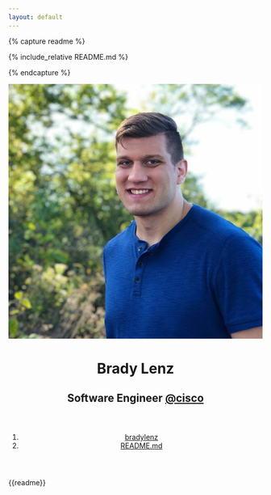 ```yaml
---
layout: default
---
```


{% capture readme %}

<div markdown="1">
{% include_relative README.md %}
</div>

{% endcapture %}


<body class="d-flex flex-column flex-items-center">
    <header class="d-flex flex-justify-center flex-items-center flex-column flex-sm-row my-4 my-sm-6 mx-2">
        <img
            src="assets/img/headshot.jpg"
            alt="portrait"
            class="avatar avatar-scale mb-4 mb-sm-0 mr-sm-6"
        />
        <div>
            <h1 class="h1 text-light text-center text-sm-left">Brady Lenz</h1>
            <h2 class="h3 text-normal text-mono color-fg-muted text-center text-sm-left">
                Software Engineer
                <a
                    href="https://www.webex.com/webex-assistant.html"
                    target="_blank"
                    rel="noopener noreferrer"
                >
                    @cisco
                </a>
            </h2>
        </div>
    </header>
    <main class="mx-2 mb-2">
        <article class="Box">
            <header class="Box-header">
                <nav>
                    <ol>
                        <li class="breadcrumb-item">
                            <a
                                href="https://github.com/bradylenz/bradylenz"
                                target="_blank"
                                rel="noopener noreferrer"
                            >
                                bradylenz
                            </a>
                        </li>
                        <li class="breadcrumb-item breadcrumb-item-selected">
                            <a
                                href="https://github.com/bradylenz/bradylenz/blob/main/README.md"
                                target="_blank"
                                rel="noopener noreferrer"
                            >
                                README.md
                            </a>
                        </li>
                    </ol>
                </nav>
            </header>
            <section class="Box-body markdown-body">
                {{readme}}
            </section>
        </article>
    </main>
</body>

